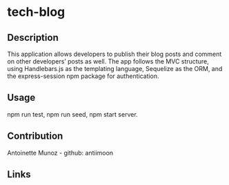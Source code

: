 # tech-blog

## Description

This application allows developers to publish their blog posts and comment on other developers’ posts as well. The app follows the MVC structure, using Handlebars.js as the templating language, Sequelize as the ORM, and the express-session npm package for authentication.

## Usage

npm run test, npm run seed, npm start server.

## Contribution

Antoinette Munoz - github: antiimoon

## Links

